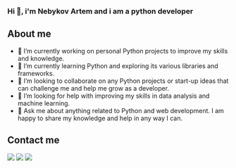 ### Hi 👋, i'm Nebykov Artem and i am a python developer

## About me

- 🔭 I’m currently working on personal Python projects to improve my skills and knowledge.
- 🌱 I’m currently learning Python and exploring its various libraries and frameworks.
- 👯 I’m looking to collaborate on any Python projects or start-up ideas that can challenge me and help me grow as a developer.
- 🤔 I’m looking for help with improving my skills in data analysis and machine learning.
- 💬 Ask me about anything related to Python and web development. I am happy to share my knowledge and help in any way I can.

## Contact me
<p>
  <a href="https://www.linkedin.com/in/nbkrtm/"><img src="https://img.shields.io/badge/LinkedIn-0077B5?style=for-the-badge&logo=linkedin&logoColor=white"></a> 
  <a href="https://t.me/nbkrtm"><img src="https://img.shields.io/badge/Telegram-2CA5E0?style=for-the-badge&logo=telegram&logoColor=white"></a> 
  <a href="mailto:nbkrtm2000@icloud.com"><img src="https://img.shields.io/badge/Gmail-D14836?style=for-the-badge&logo=gmail&logoColor=white"></a> 
  <br>
</p>
